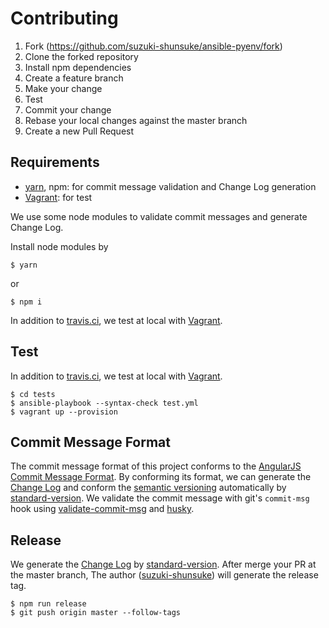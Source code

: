 # Contributing

1. Fork (https://github.com/suzuki-shunsuke/ansible-pyenv/fork)
2. Clone the forked repository
3. Install npm dependencies
4. Create a feature branch
5. Make your change
6. Test
7. Commit your change
8. Rebase your local changes against the master branch
9. Create a new Pull Request

## Requirements

* [yarn](https://yarnpkg.com/lang/en/), npm: for commit message validation and Change Log generation
* [Vagrant](https://www.vagrantup.com/): for test

We use some node modules to validate commit messages and generate Change Log.

Install node modules by

```
$ yarn
```

or

```
$ npm i
```

In addition to [travis.ci](https://travis-ci.org/suzuki-shunsuke/ansible-pyenv), we test at local with [Vagrant](https://www.vagrantup.com/).

## Test

In addition to [travis.ci](https://travis-ci.org/suzuki-shunsuke/ansible-pyenv), we test at local with [Vagrant](https://www.vagrantup.com/).

```
$ cd tests
$ ansible-playbook --syntax-check test.yml
$ vagrant up --provision
```

## Commit Message Format

The commit message format of this project conforms to the [AngularJS Commit Message Format](https://github.com/angular/angular.js/blob/master/CONTRIBUTING.md#commit-message-format).
By conforming its format, we can generate the [Change Log](CHANGELOG.md) and conform the [semantic versioning](http://semver.org/) automatically by [standard-version](https://www.npmjs.com/package/standard-version).
We validate the commit message with git's `commit-msg` hook using [validate-commit-msg](https://www.npmjs.com/package/validate-commit-msg) and [husky](https://www.npmjs.com/package/husky).

## Release

We generate the [Change Log](CHANGELOG.md) by [standard-version](https://www.npmjs.com/package/standard-version).
After merge your PR at the master branch,
The author ([suzuki-shunsuke](https://github.com/suzuki-shunsuke)) will generate the release tag.

```
$ npm run release
$ git push origin master --follow-tags
```
